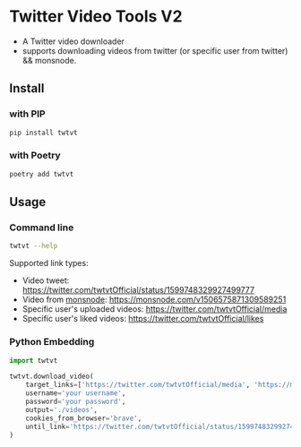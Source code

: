 # Twitter Video Tools V2

- A Twitter video downloader
- supports downloading videos from twitter (or specific user from twitter) && monsnode.

## Install

### with PIP

```sh
pip install twtvt
```

### with Poetry

```sh
poetry add twtvt
```

## Usage

### Command line

```sh
twtvt --help
```

Supported link types:

- Video tweet: <https://twitter.com/twtvtOfficial/status/1599748329927499777>
- Video from [monsnode](https://monsnode.com): <https://monsnode.com/v1506575871309589251>
- Specific user's uploaded videos: <https://twitter.com/twtvtOfficial/media>
- Specific user's liked videos: <https://twitter.com/twtvtOfficial/likes>

### Python Embedding

```python
import twtvt

twtvt.download_video(
    target_links=['https://twitter.com/twtvtOfficial/media', 'https://monsnode.com/v1506575871309589251'],
    username='your username',
    password='your password',
    output='./videos',
    cookies_from_browser='brave',
    until_link='https://twitter.com/twtvtOfficial/status/1599748329927499777',
)
```
